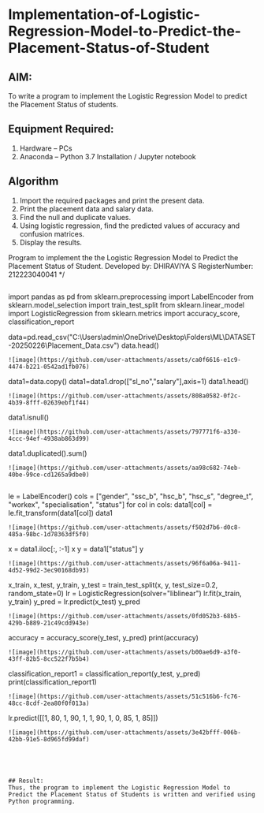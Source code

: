 # Implementation-of-Logistic-Regression-Model-to-Predict-the-Placement-Status-of-Student

## AIM:
To write a program to implement the Logistic Regression Model to predict the Placement Status of students.

## Equipment Required:
1. Hardware – PCs
2. Anaconda – Python 3.7 Installation / Jupyter notebook

## Algorithm
1. Import the required packages and print the present data.
2. Print the placement data and salary data.
3. Find the null and duplicate values.
4. Using logistic regression, find the predicted values of accuracy and confusion matrices.
5. Display the results.

Program to implement the the Logistic Regression Model to Predict the Placement Status of Student.
Developed by: DHIRAVIYA S
RegisterNumber: 212223040041
*/
```
```
import pandas as pd
from sklearn.preprocessing import LabelEncoder
from sklearn.model_selection import train_test_split
from sklearn.linear_model import LogisticRegression
from sklearn.metrics import accuracy_score, classification_report

data=pd.read_csv("C:\\Users\\admin\\OneDrive\\Desktop\\Folders\\ML\\DATASET-20250226\\Placement_Data.csv") 
data.head()
```
![image](https://github.com/user-attachments/assets/ca0f6616-e1c9-4474-b221-0542ad1fb076)

```
data1=data.copy() 
data1=data1.drop(["sl_no","salary"],axis=1)
data1.head()
```
![image](https://github.com/user-attachments/assets/808a0582-0f2c-4b39-8fff-02639ebf1f44)

```
data1.isnull()
```
![image](https://github.com/user-attachments/assets/797771f6-a330-4ccc-94ef-4938ab863d99)

```
data1.duplicated().sum()
```
![image](https://github.com/user-attachments/assets/aa98c682-74eb-40be-99ce-cd1265a9dbe0)


```
le = LabelEncoder()
cols = ["gender", "ssc_b", "hsc_b", "hsc_s", "degree_t", "workex", "specialisation", "status"]
for col in cols:
    data1[col] = le.fit_transform(data1[col])
data1
```
![image](https://github.com/user-attachments/assets/f502d7b6-d0c8-485a-98bc-1d78363df5f0)

```
x = data1.iloc[:, :-1]
x
y = data1["status"]
y
```
![image](https://github.com/user-attachments/assets/96f6a06a-9411-4d52-99d2-3ec90168db93)

```
x_train, x_test, y_train, y_test = train_test_split(x, y, test_size=0.2, random_state=0)
lr = LogisticRegression(solver="liblinear")
lr.fit(x_train, y_train)
y_pred = lr.predict(x_test)
y_pred
```
![image](https://github.com/user-attachments/assets/0fd052b3-68b5-429b-b889-21c49cdd943e)

```
accuracy = accuracy_score(y_test, y_pred)
print(accuracy)
```
![image](https://github.com/user-attachments/assets/b00ae6d9-a3f0-43ff-82b5-8cc522f7b5b4)
```
classification_report1 = classification_report(y_test, y_pred)
print(classification_report1)
```
![image](https://github.com/user-attachments/assets/51c516b6-fc76-48cc-8cdf-2ea80f0f013a)
```
lr.predict([[1, 80, 1, 90, 1, 1, 90, 1, 0, 85, 1, 85]])
```
![image](https://github.com/user-attachments/assets/3e42bfff-006b-42bb-91e5-8d965fd99daf)





## Result:
Thus, the program to implement the Logistic Regression Model to Predict the Placement Status of Students is written and verified using Python programming.
